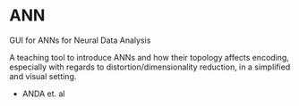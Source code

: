 # ANN
GUI for ANNs for Neural Data Analysis

A teaching tool to introduce ANNs and how their topology affects encoding, especially with regards to distortion/dimensionality reduction, in a simplified and visual setting. 

- ANDA et. al
